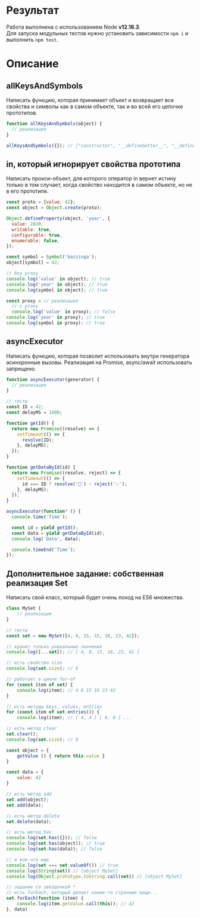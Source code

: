 # Результат

Работа выполнена с использованием Node **v12.16.3**.  
Для запуска модульных тестов нужно установить зависимости `npm i` и выполнить
`npm test`.

# Описание

## allKeysAndSymbols

Написать функцию, которая принимает объект и возвращает все свойства и символы
как в самом объекте, так и во всей его цепочке прототипов.

```javascript
function allKeysAndSymbols(object) {
  // реализация
}

allKeysAndSymbols({}); // ["constructor", "__defineGetter__", "__defineSetter__", "hasOwnProperty", ... ]
```

## in, который игнорирует свойства прототипа

Написать прокси-объект, для которого оператор in вернет истину только в том
случает, когда свойство находится в самом объекте, но не в его прототипе.

```javascript
const proto = {value: 42};
const object = Object.create(proto);

Object.defineProperty(object, 'year', {
  value: 2020,
  writable: true,
  configurable: true,
  enumerable: false,
});

const symbol = Symbol('bazzinga');
object[symbol] = 42;

// без proxy
console.log('value' in object); // true
console.log('year' in object); // true
console.log(symbol in object); // true

const proxy = // реализация
  // с proxy
  console.log('value' in proxy); // false
console.log('year' in proxy); // true
console.log(symbol in proxy); // true
```

## asyncExecutor

Написать функцию, которая позволит использовать внутри генератора асинхронные
вызовы. Реализация на Promise, async/await использовать запрещено.

```javascript
function asyncExecutor(generator) {
  // реализация
}

// тесты
const ID = 42;
const delayMS = 1000;

function getId() {
  return new Promise((resolve) => {
    setTimeout(() => {
      resolve(ID);
    }, delayMS);
  });
}

function getDataById(id) {
  return new Promise((resolve, reject) => {
    setTimeout(() => {
      id === ID ? resolve('🍎') : reject('💥');
    }, delayMS);
  });
}

asyncExecutor(function* () {
  console.time('Time');

  const id = yield getId();
  const data = yield getDataById(id);
  console.log('Data', data);

  console.timeEnd('Time');
});
```

## Дополнительное задание: собственная реализация Set

Написать свой класс, который будет очень поход на ES6 множества.

```javascript
class MySet {
    // реализация
}

// тесты
const set = new MySet([4, 8, 15, 15, 16, 23, 42]);

// хранит только уникальные значения
console.log([...set]); // [ 4, 8, 15, 16, 23, 42 ]

// есть свойство size
console.log(set.size); // 6

// работает в цикле for-of
for (const item of set) {
    console.log(item); // 4 8 15 16 23 42
}

// есть методы keys, values, entries
for (const item of set.entries()) {
    console.log(item); // [ 4, 4 ] [ 8, 8 ] ...

// есть метод clear
set.clear();
console.log(set.size); // 0

const object = {
    getValue () { return this.value }
}

const data = {
    value: 42
}

// есть метод add
set.add(object);
set.add(data);

// есть метод delete
set.delete(data);

// есть метод has
console.log(set.has({})); // false
console.log(set.has(object)); // true
console.log(set.has(data)); // false

// и кое-что еще
console.log(set === set.valueOf()) // true
console.log(String(set)) // [object MySet]
console.log(Object.prototype.toString.call(set)) // [object MySet]

// задание со звездочкой *
// есть forEach, который делает какие-то странные вещи...
set.forEach(function (item) {
    console.log(item.getValue.call(this)); // 42
}, data)
```

